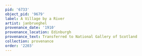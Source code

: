 ```yaml
---
pid: '6733'
object_pid: '9679'
label: A Village by a River
artist: janbrueghel
provenance_date: '1910'
provenance_location: Edinburgh
provenance_text: Transferred to National Gallery of Scotland
collection: provenance
order: '2203'
---
```

